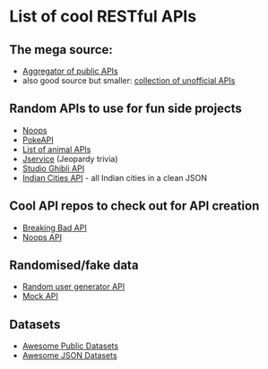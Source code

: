 # List of cool RESTful APIs

## The mega source:

- [Aggregator of public APIs](https://public-apis.xyz/)
- also good source but smaller: [collection of unofficial APIs](https://github.com/Rolstenhouse/unofficial-apis)

## Random APIs to use for fun side projects

- [Noops](https://noopschallenge.com/)
- [PokeAPI](https://pokeapi.co/)
- [List of animal APIs](https://www.programmableweb.com/category/animals/api)
- [Jservice](http://jservice.io/) (Jeopardy trivia)
- [Studio Ghibli API](https://ghibliapi.herokuapp.com/)
- [Indian Cities API](https://github.com/fayazara/Indian-Cities-API) - all Indian cities in a clean JSON

## Cool API repos to check out for API creation

- [Breaking Bad API](https://github.com/timbiles/Breaking-Bad--API)
- [Noops API](https://github.com/noops-challenge/)

## Randomised/fake data

- [Random user generator API](https://randomuser.me/documentation)
- [Mock API](https://github.com/coryhouse/mock-api-example)

## Datasets

- [Awesome Public Datasets](https://github.com/awesomedata/awesome-public-datasets)
- [Awesome JSON Datasets](https://github.com/jdorfman/awesome-json-datasets)
